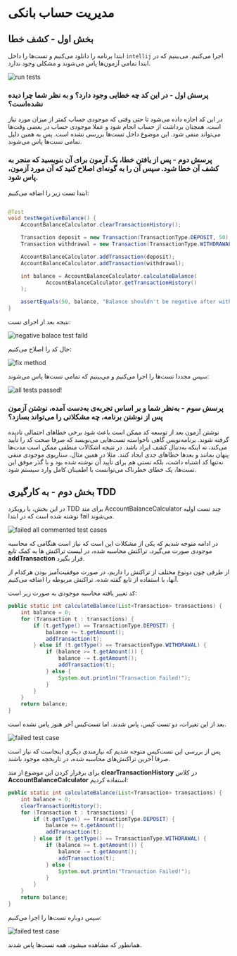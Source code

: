 # مدیریت حساب بانکی

## بخش اول - کشف خطا

ابتدا برنامه را دانلود می‌کنیم و تست‌ها را داخل
`intellij`
اجرا می‌کنیم.
می‌بینیم که در ابتدا تمامی آزمون‌ها پاس می‌شوند و مشکلی وجود ندارد.

![run tests](figs/img.png)

### پرسش اول - در این کد چه خطایی وجود دارد؟ و به نظر شما چرا دیده نشده‌است؟

در این کد اجازه داده می‌شود تا حتی وقتی که موجودی حساب کمتر از میزان مورد نیاز است، همچنان برداشت از حساب انجام شود و
عملا موجودی حساب در بعضی وقت‌ها می‌تواند منفی شود.
این موضوع داخل تست‌ها بررسی نشده است. پس به همین دلیل تمامی تست‌ها پاس می‌شوند.

### پرسش دوم - پس از یافتن خطا، یک آزمون برای آن بنویسید که منجر به کشف آن خطا شود. سپس آن را به گونه‌ای اصلاح کنید که آن مورد آزمون، پاس شود.

ابتدا تست زیر را اضافه می‌کنیم:

```JAVA

@Test
void testNegativeBalance() {
    AccountBalanceCalculator.clearTransactionHistory();

    Transaction deposit = new Transaction(TransactionType.DEPOSIT, 50);
    Transaction withdrawal = new Transaction(TransactionType.WITHDRAWAL, 100);

    AccountBalanceCalculator.addTransaction(deposit);
    AccountBalanceCalculator.addTransaction(withdrawal);

    int balance = AccountBalanceCalculator.calculateBalance(
            AccountBalanceCalculator.getTransactionHistory()
    );

    assertEquals(50, balance, "Balance shouldn't be negative after withdrawal!");
}
```

نتیجه بعد از اجرای تست:

![negative balace test faild](figs/img_1.png)

حال کد را اصلاح می‌کنیم:

![fix method](figs/img_2.png)

سپس مجددا تست‌ها را اجرا می‌کنیم و می‌بینیم که تمامی تست‌ها پاس می‌شوند:

![all tests passed!](figs/img_3.png)

### پرسش سوم - به‌نظر شما و بر اساس تجربه‌ی به‌دست آمده، نوشتن آزمون پس از نوشتن برنامه، چه مشکلاتی را می‌تواند بسازد؟

نوشتن آزمون بعد از توسعه کد ممکن است باعث شود برخی خطاهای احتمالی نادیده گرفته شوند. برنامه‌نویس گاهی ناخواسته تست‌هایی می‌نویسد که صرفا صحت کد را تأیید می‌کند، نه اینکه به‌دنبال کشف ایراد باشد. در نتیجه اشکالات منطقی ممکن است مدت‌ها پنهان بمانند و بعدها خطاهای جدی ایجاد کنند. مثلا در همین مثال، سناریوی موجودی منفی نه‌تنها کد اشتباه داشت، بلکه تستی هم برای تأیید آن نوشته شده بود و با گذر موفق این تست‌ها، یک خطای خطرناک می‌توانست با اطمینان کامل وارد سیستم شود.

## بخش دوم - به کارگیری TDD

در این بخش، با رویکرد TDD برای متد AccountBalanceCalculator چند تست اولیه نوشته شده است که در ابتدا fail می‌شوند.

![failed all commented test cases](figs/img_4.png)

در ادامه متوجه شدیم که یکی از مشکلات این است که نیاز است هنگامی که محاسبه موجودی صورت می‌گیرد، تراکنش محاسبه شده، در لیست تراکنش ها به کمک تابع **addTransaction** قرار بگیرد.

از طرفی چون دونوع مختلف از تراکنش را داریم، در صورت موفقیت‌آمبز بودن هرکدام از آنها، با استفاده از تابع گفته شده، تراکنش مربوطه را اضافه می‌کنیم.

کد تغییر یافته محاسبه موجودی به صورت زیر است:

```JAVA
public static int calculateBalance(List<Transaction> transactions) {
    int balance = 0;
    for (Transaction t : transactions) {
        if (t.getType() == TransactionType.DEPOSIT) {
            balance += t.getAmount();
            addTransaction(t);
        } else if (t.getType() == TransactionType.WITHDRAWAL) {
            if (balance >= t.getAmount()) {
                balance -= t.getAmount();
                addTransaction(t);
            } else {
                System.out.println("Transaction Failed!");
            }
        }
    }
    return balance;
}
```

بعد از این تغیرات، دو تست کیس، پاس شدند. اما تست‌کیس آخر هنوز پاس نشده است.

![failed test case](figs/img_5.png)

پس از بررسی این تست‌کیس متوجه شدیم که نیازمندی دیگری اینجاست که نیاز است صرفا آخرین تراکنش‌های محاسبه شده، در تاریخچه موجود باشند.

برای برقرار کردن این موضوع از متد **clearTransactionHistory** در کلاس **AccountBalanceCalculator** استفاده کردیم:

```JAVA
public static int calculateBalance(List<Transaction> transactions) {
    int balance = 0;
    clearTransactionHistory();
    for (Transaction t : transactions) {
        if (t.getType() == TransactionType.DEPOSIT) {
            balance += t.getAmount();
            addTransaction(t);
        } else if (t.getType() == TransactionType.WITHDRAWAL) {
            if (balance >= t.getAmount()) {
                balance -= t.getAmount();
                addTransaction(t);
            } else {
                System.out.println("Transaction Failed!");
            }
        }
    }
    return balance;
}
```

سپس دوباره تست‌ها را اجرا می‌کنیم:

![failed test case](figs/img_6.png)

همانطور که مشاهده میشود، همه تست‌ها پاس شدند.
